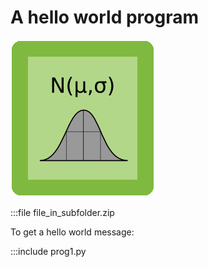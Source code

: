 
# A hello world program

![gauss](../images/gauss.jpg)

:::file file_in_subfolder.zip

To get a hello world message:

:::include prog1.py
